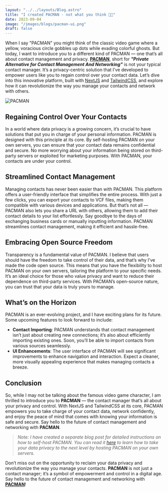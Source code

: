 ```yaml
---
layout: "../../layouts/Blog.astro"
title: "I created PACMAN - not what you think 👀👀"
date: 2023-09-04
image: "/images/blogs/pacman-ui.png"
draft: false
---
```


When I say "PACMAN" you might think of the classic video game where a yellow, voracious circle gobbles up dots while evading colorful ghosts. But today, I want to introduce you to a different kind of PACMAN — one that’s all about contact management and privacy. [**PACMAN**](https://github.com/nnisarggada/pacman), short for **_"Private Alternative for Contact Management And Networking"_** is not your typical contact manager. It’s a privacy-centric solution that I’ve developed to empower users like you to regain control over your contact data. Let’s dive into this innovative platform, built with [NextJS](https://nextjs.org) and [TailwindCSS](https://tailwindcss.com), and explore how it can revolutionize the way you manage your contacts and network with others.

![PACMAN](/images/blogs/pacman-ui.png)

## Regaining Control Over Your Contacts

In a world where data privacy is a growing concern, it’s crucial to have solutions that put you in charge of your personal information. PACMAN is designed with this principle at its core. By self-hosting PACMAN on your own servers, you can ensure that your contact data remains confidential and secure. No more worrying about your information being stored on third-party servers or exploited for marketing purposes. With PACMAN, your contacts are under your control.

## Streamlined Contact Management

Managing contacts has never been easier than with PACMAN. This platform offers a user-friendly interface that simplifies the entire process. With just a few clicks, you can export your contacts to VCF files, making them compatible with various devices and applications. But that’s not all — PACMAN also lets you share a URL with others, allowing them to add their contact details to your list effortlessly. Say goodbye to the days of exchanging business cards or manually inputting information. PACMAN streamlines contact management, making it efficient and hassle-free.

## Embracing Open Source Freedom

Transparency is a fundamental value of PACMAN. I believe that users should have the freedom to take control of their data, and that’s why I’ve made the code open source. This means that you have the flexibility to host PACMAN on your own servers, tailoring the platform to your specific needs. It’s an ideal choice for those who value privacy and want to reduce their dependence on third-party services. With PACMAN’s open-source nature, you can trust that your data is truly yours to manage.

## What’s on the Horizon

PACMAN is an ever-evolving project, and I have exciting plans for its future. Some upcoming features to look forward to include:

- **Contact Importing**: PACMAN understands that contact management isn’t just about creating new connections; it’s also about efficiently importing existing ones. Soon, you’ll be able to import contacts from various sources seamlessly.
- **UI Enhancements**: The user interface of PACMAN will see significant improvements to enhance navigation and interaction. Expect a cleaner, more visually appealing experience that makes managing contacts a breeze.

## Conclusion

So, while I may not be talking about the famous video game character, I am thrilled to introduce you to **PACMAN** — the contact manager that’s all about your privacy and control. With NextJS and TailwindCSS at its core, PACMAN empowers you to take charge of your contact data, network confidently, and enjoy the peace of mind that comes with knowing your information is safe and secure. Say hello to the future of contact management and networking with **PACMAN**.

> _Note: I have created a separate blog post for detailed instructions on how to self-host PACMAN. You can read it [here](/blogs/self-hosting-pacman) to learn how to take your data privacy to the next level by hosting PACMAN on your own servers._

Don’t miss out on the opportunity to reclaim your data privacy and revolutionize the way you manage your contacts. **PACMAN** is not just a contact manager; it’s a symbol of empowerment and control in a digital age. Say hello to the future of contact management and networking with [**PACMAN**](https://github.com/nnisarggada/pacman)!
